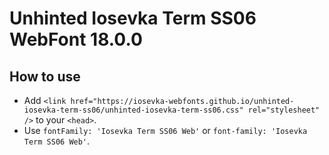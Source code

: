 # Unhinted Iosevka Term SS06 WebFont 18.0.0

## How to use

- Add `<link href="https://iosevka-webfonts.github.io/unhinted-iosevka-term-ss06/unhinted-iosevka-term-ss06.css" rel="stylesheet" />` to your `<head>`.
- Use `fontFamily: 'Iosevka Term SS06 Web'` or `font-family: 'Iosevka Term SS06 Web'`.
